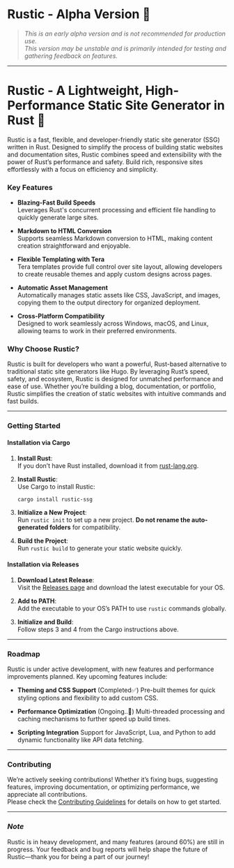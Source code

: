 # **Rustic - Alpha Version** 🚧
> *This is an early alpha version and is not recommended for production use.*  
> *This version may be unstable and is primarily intended for testing and gathering feedback on features.*

---


# Rustic - A Lightweight, High-Performance Static Site Generator in Rust 🦀

Rustic is a fast, flexible, and developer-friendly static site generator (SSG) written in Rust. Designed to simplify the process of building static websites and documentation sites, Rustic combines speed and extensibility with the power of Rust’s performance and safety. Build rich, responsive sites effortlessly with a focus on efficiency and simplicity.

### Key Features

- **Blazing-Fast Build Speeds**  
   Leverages Rust's concurrent processing and efficient file handling to quickly generate large sites.

- **Markdown to HTML Conversion**  
   Supports seamless Markdown conversion to HTML, making content creation straightforward and enjoyable.

- **Flexible Templating with Tera**  
   Tera templates provide full control over site layout, allowing developers to create reusable themes and apply custom designs across pages.

- **Automatic Asset Management**  
   Automatically manages static assets like CSS, JavaScript, and images, copying them to the output directory for organized deployment.

- **Cross-Platform Compatibility**  
   Designed to work seamlessly across Windows, macOS, and Linux, allowing teams to work in their preferred environments.

### Why Choose Rustic?

Rustic is built for developers who want a powerful, Rust-based alternative to traditional static site generators like Hugo. By leveraging Rust’s speed, safety, and ecosystem, Rustic is designed for unmatched performance and ease of use. Whether you’re building a blog, documentation, or portfolio, Rustic simplifies the creation of static websites with intuitive commands and fast builds.

---

### Getting Started
#### Installation via Cargo
1. **Install Rust**:  
   If you don’t have Rust installed, download it from [rust-lang.org](https://www.rust-lang.org/tools/install).
   
2. **Install Rustic**:  
   Use Cargo to install Rustic:  
   ```bash
   cargo install rustic-ssg
   ```
   
3. **Initialize a New Project**:  
   Run `rustic init` to set up a new project. **Do not rename the auto-generated folders** for compatibility.

4. **Build the Project**:  
   Run `rustic build` to generate your static website quickly.

#### Installation via Releases
1. **Download Latest Release**:  
   Visit the [Releases page](https://github.com/BersisSe/Rustic/releases) and download the latest executable for your OS.

2. **Add to PATH**:  
   Add the executable to your OS’s PATH to use `rustic` commands globally.

3. **Initialize and Build**:  
   Follow steps 3 and 4 from the Cargo instructions above.

---

### Roadmap

Rustic is under active development, with new features and performance improvements planned. Key upcoming features include:

- **Theming and CSS Support** (Completed✅)
   Pre-built themes for quick styling options and flexibility to add custom CSS.

- **Performance Optimization** (Ongoing..😬)
   Multi-threaded processing and caching mechanisms to further speed up build times.

- **Scripting Integration** 
   Support for JavaScript, Lua, and Python to add dynamic functionality like API data fetching.

---

### Contributing

We’re actively seeking contributions! Whether it’s fixing bugs, suggesting features, improving documentation, or optimizing performance, we appreciate all contributions.  
Please check the [Contributing Guidelines](https://github.com/BersisSe/Rustic/blob/alpha/CONTRIBUTING.md) for details on how to get started.

---

### *Note*

Rustic is in heavy development, and many features (around 60%) are still in progress. Your feedback and bug reports will help shape the future of Rustic—thank you for being a part of our journey!
